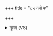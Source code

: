 +++
title = "८५ नमो वः"

+++
<details><summary>मूलम् (VS)</summary>

नमो॑ वः पितरःस्व॒धा वः॑ पितरः ॥
</details>